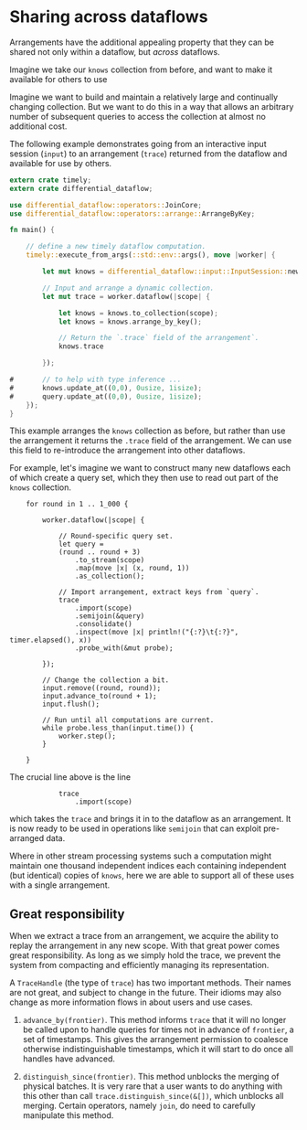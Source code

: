 # Sharing across dataflows

Arrangements have the additional appealing property that they can be shared not only within a dataflow, but *across* dataflows.

Imagine we take our `knows` collection from before, and want to make it available for others to use

Imagine we want to build and maintain a relatively large and continually changing collection. But we want to do this in a way that allows an arbitrary number of subsequent queries to access the collection at almost no additional cost.

The following example demonstrates going from an interactive input session (`input`) to an arrangement (`trace`) returned from the dataflow and available for use by others.

```rust
extern crate timely;
extern crate differential_dataflow;

use differential_dataflow::operators::JoinCore;
use differential_dataflow::operators::arrange::ArrangeByKey;

fn main() {

    // define a new timely dataflow computation.
    timely::execute_from_args(::std::env::args(), move |worker| {

        let mut knows = differential_dataflow::input::InputSession::new();

        // Input and arrange a dynamic collection.
        let mut trace = worker.dataflow(|scope| {

            let knows = knows.to_collection(scope);
            let knows = knows.arrange_by_key();

            // Return the `.trace` field of the arrangement`.
            knows.trace

        });

#       // to help with type inference ...
#       knows.update_at((0,0), 0usize, 1isize);
#       query.update_at((0,0), 0usize, 1isize);
    });
}
```

This example arranges the `knows` collection as before, but rather than use the arrangement it returns the `.trace` field of the arrangement. We can use this field to re-introduce the arrangement into other dataflows.

For example, let's imagine we want to construct many new dataflows each of which create a query set, which they then use to read out part of the `knows` collection.

```rust,ignore
    for round in 1 .. 1_000 {

        worker.dataflow(|scope| {

            // Round-specific query set.
            let query =
            (round .. round + 3)
                .to_stream(scope)
                .map(move |x| (x, round, 1))
                .as_collection();

            // Import arrangement, extract keys from `query`.
            trace
                .import(scope)
                .semijoin(&query)
                .consolidate()
                .inspect(move |x| println!("{:?}\t{:?}", timer.elapsed(), x))
                .probe_with(&mut probe);

        });

        // Change the collection a bit.
        input.remove((round, round));
        input.advance_to(round + 1);
        input.flush();

        // Run until all computations are current.
        while probe.less_than(input.time()) {
            worker.step();
        }

    }
```

The crucial line above is the line

```rust,ignore
            trace
                .import(scope)
```

which takes the `trace` and brings it in to the dataflow as an arrangement. It is now ready to be used in operations like `semijoin` that can exploit pre-arranged data.

Where in other stream processing systems such a computation might maintain one thousand independent indices each containing independent (but identical) copies of `knows`, here we are able to support all of these uses with a single arrangement.

## Great responsibility

When we extract a trace from an arrangement, we acquire the ability to replay the arrangement in any new scope. With that great power comes great responsibility. As long as we simply hold the trace, we prevent the system from compacting and efficiently managing its representation.

A `TraceHandle` (the type of `trace`) has two important methods. Their names are not great, and subject to change in the future. Their idioms may also change as more information flows in about users and use cases.

1. `advance_by(frontier)`. This method informs `trace` that it will no longer be called upon to handle queries for times not in advance of `frontier`, a set of timestamps. This gives the arrangement permission to coalesce otherwise indistinguishable timestamps, which it will start to do once all handles have advanced.

2. `distinguish_since(frontier)`. This method unblocks the merging of physical batches. It is very rare that a user wants to do anything with this other than call `trace.distinguish_since(&[])`, which unblocks all merging. Certain operators, namely `join`, do need to carefully manipulate this method.
